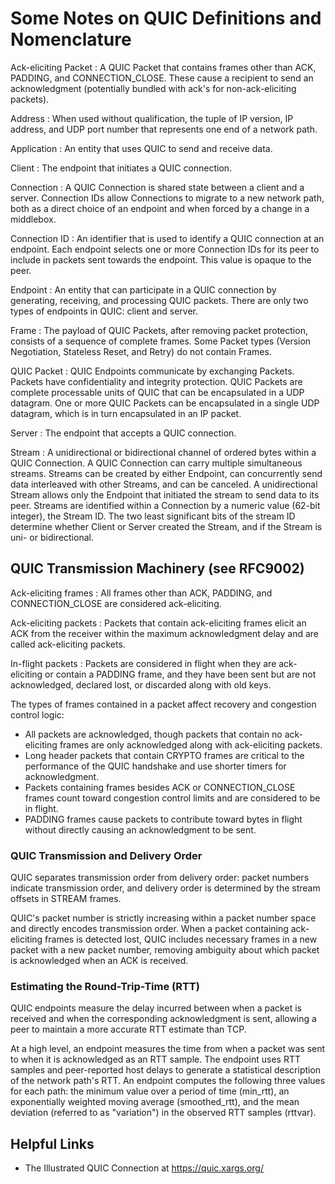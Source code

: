 # Some Notes on QUIC Definitions and Nomenclature

Ack-eliciting Packet
: A QUIC Packet that contains frames other than ACK, PADDING, and CONNECTION_CLOSE. These cause a recipient to send an 
acknowledgment (potentially bundled with ack's for non-ack-eliciting packets).

Address
: When used without qualification, the tuple of IP version, IP address, and UDP port number that represents one end of 
a network path.

Application
: An entity that uses QUIC to send and receive data.

Client
: The endpoint that initiates a QUIC connection.

Connection
: A QUIC Connection is shared state between a client and a server. Connection IDs allow Connections to migrate to a new 
network path, both as a direct choice of an endpoint and when forced by a change in a middlebox.

Connection ID
: An identifier that is used to identify a QUIC connection at an endpoint. Each endpoint selects one or more Connection 
IDs for its peer to include in packets sent towards the endpoint. This value is opaque to the peer.

Endpoint
: An entity that can participate in a QUIC connection by generating, receiving, and processing QUIC packets. There are 
only two types of endpoints in QUIC: client and server.

Frame
: The payload of QUIC Packets, after removing packet protection, consists of a sequence of complete frames. Some Packet 
types (Version Negotiation, Stateless Reset, and Retry) do not contain Frames.

QUIC Packet
: QUIC Endpoints communicate by exchanging Packets. Packets have confidentiality and integrity protection. QUIC Packets
are complete processable units of QUIC that can be encapsulated in a UDP datagram. One or more QUIC Packets can be 
encapsulated in a single UDP datagram, which is in turn encapsulated in an IP packet.

Server
: The endpoint that accepts a QUIC connection.

Stream
:  A unidirectional or bidirectional channel of ordered bytes within a QUIC Connection. A QUIC Connection can carry 
multiple simultaneous streams. Streams can be created by either Endpoint, can concurrently send data interleaved with 
other Streams, and can be canceled. A unidirectional Stream allows only the Endpoint that initiated the stream to send 
data to its peer. Streams are identified within a Connection by a numeric value (62-bit integer), the Stream ID. The two 
least significant bits of the stream ID determine whether Client or Server created the Stream, and if the Stream is 
uni- or bidirectional.

## QUIC Transmission Machinery (see RFC9002)

Ack-eliciting frames
: All frames other than ACK, PADDING, and CONNECTION_CLOSE are considered ack-eliciting.

Ack-eliciting packets
: Packets that contain ack-eliciting frames elicit an ACK from the receiver within the maximum acknowledgment delay and 
are called ack-eliciting packets.

In-flight packets
: Packets are considered in flight when they are ack-eliciting or contain a PADDING frame, and they have been sent but 
are not acknowledged, declared lost, or discarded along with old keys.

The types of frames contained in a packet affect recovery and congestion control logic:
* All packets are acknowledged, though packets that contain no ack-eliciting frames are only acknowledged along with 
  ack-eliciting packets. 
* Long header packets that contain CRYPTO frames are critical to the performance of the QUIC handshake and use shorter 
  timers for acknowledgment.
* Packets containing frames besides ACK or CONNECTION_CLOSE frames count toward congestion control limits and are 
  considered to be in flight.
* PADDING frames cause packets to contribute toward bytes in flight without directly causing an acknowledgment to be 
  sent.

### QUIC Transmission and Delivery Order

QUIC separates transmission order from delivery order: packet numbers indicate transmission order, and delivery order 
is determined by the stream offsets in STREAM frames.

QUIC's packet number is strictly increasing within a packet number space and directly encodes transmission order. When 
a packet containing ack-eliciting frames is detected lost, QUIC includes necessary frames in a new packet with a new 
packet number, removing ambiguity about which packet is acknowledged when an ACK is received. 

### Estimating the Round-Trip-Time (RTT)

QUIC endpoints measure the delay incurred between when a packet is received and when the corresponding acknowledgment 
is sent, allowing a peer to maintain a more accurate RTT estimate than TCP.

At a high level, an endpoint measures the time from when a packet was sent to when it is acknowledged as an RTT sample. 
The endpoint uses RTT samples and peer-reported host delays to generate a statistical description of the network path's 
RTT. An endpoint computes the following three values for each path: the minimum value over a period of time (min_rtt), 
an exponentially weighted moving average (smoothed_rtt), and the mean deviation (referred to as "variation") in the 
observed RTT samples (rttvar).

## Helpful Links

* The Illustrated QUIC Connection at https://quic.xargs.org/